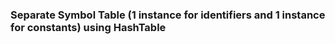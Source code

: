 ### Separate Symbol Table (1 instance for identifiers and 1 instance for constants) using HashTable
